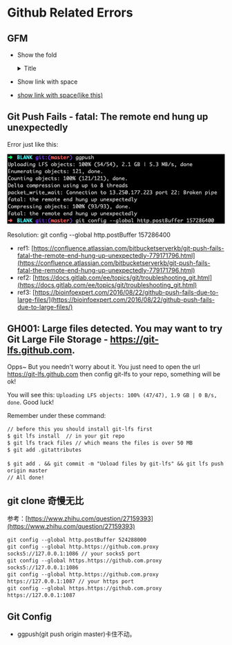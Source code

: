 # Github Related Errors

## GFM

- Show the fold

    <details>
    <summary>Title</summary>

    //
    // content
    //

    </details>

- Show link with space

* [show link with space(like this)](#show-link-with-space-like-this)

## Git Push Fails - fatal: The remote end hung up unexpectedly

Error just like this:

![](https://github.com/i0Ek3/GotIssue/blob/master/iamges/git-push-fails.jpg)

Resolution: git config --global http.postBuffer 157286400

- ref1: [https://confluence.atlassian.com/bitbucketserverkb/git-push-fails-fatal-the-remote-end-hung-up-unexpectedly-779171796.html](https://confluence.atlassian.com/bitbucketserverkb/git-push-fails-fatal-the-remote-end-hung-up-unexpectedly-779171796.html)
- ref2: [https://docs.gitlab.com/ee/topics/git/troubleshooting_git.html](https://docs.gitlab.com/ee/topics/git/troubleshooting_git.html)
- ref3: [https://bioinfoexpert.com/2016/08/22/github-push-fails-due-to-large-files/](https://bioinfoexpert.com/2016/08/22/github-push-fails-due-to-large-files/)


## GH001: Large files detected. You may want to try Git Large File Storage - https://git-lfs.github.com.

Opps~ But you needn't worry about it. You just need to open the url https://git-lfs.github.com then config git-lfs to your repo, something will be ok!

You will see this: `Uploading LFS objects: 100% (47/47), 1.9 GB | 0 B/s, done`. Good luck!

Remember under these command:
```Shell
// before this you should install git-lfs first
$ git lfs install  // in your git repo
$ git lfs track files // which means the files is over 50 MB
$ git add .gitattributes

$ git add . && git commit -m "Uoload files by git-lfs" && git lfs push origin master
// All done!
```

## git clone 奇慢无比

参考：[https://www.zhihu.com/question/27159393](https://www.zhihu.com/question/27159393)

```Shell
git config --global http.postBuffer 524288000
git config --global http.https://github.com.proxy socks5://127.0.0.1:1086 // your socks5 port
git config --global https.https://github.com.proxy socks5://127.0.0.1:1086
git config --global http.https://github.com.proxy https://127.0.0.1:1087 // your https port
git config --global https.https://github.com.proxy https://127.0.0.1:1087
```

## Git Config

- ggpush(git push origin master)卡住不动。


